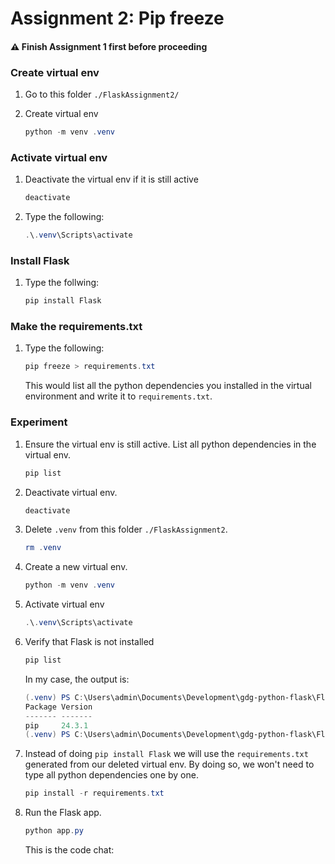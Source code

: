 # Assignment 2: Pip freeze

#### ⚠️ Finish Assignment 1 first before proceeding

### Create virtual env

1. Go to this folder `./FlaskAssignment2/`
2. Create virtual env

    ```powershell
    python -m venv .venv
    ```

### Activate virtual env

1. Deactivate the virtual env if it is still active

    ```powershell
    deactivate
    ```

2. Type the following:

    ```powershell
    .\.venv\Scripts\activate
    ```

### Install Flask 

1. Type the follwing:

    ```powershell
    pip install Flask
    ```

### Make the requirements.txt

1. Type the following:

    ```powershell
    pip freeze > requirements.txt
    ```

    This would list all the python dependencies you installed in the virtual environment and write it to `requirements.txt`.

### Experiment

1. Ensure the virtual env is still active. List all python dependencies in the virtual env.

    ```powershell
    pip list
    ```
2. Deactivate virtual env.

    ```powershell
    deactivate
    ```

3. Delete `.venv` from this folder `./FlaskAssignment2`.

    ```powershell
    rm .venv
    ```

4. Create a new virtual env.

    ```powershell
    python -m venv .venv
    ```

5. Activate virtual env

    ```powershell
    .\.venv\Scripts\activate
    ```

6. Verify that Flask is not installed

    ```powershell
    pip list
    ```

    In my case, the output is:

    ```powershell
    (.venv) PS C:\Users\admin\Documents\Development\gdg-python-flask\FlaskAssignment2> pip list
    Package Version
    ------- -------
    pip     24.3.1
    (.venv) PS C:\Users\admin\Documents\Development\gdg-python-flask\FlaskAssignment2>
    ```

7. Instead of doing `pip install Flask` we will use the `requirements.txt` generated from our deleted virtual env. By doing so, we won't need to type all python dependencies one by one.

    ```powershell
    pip install -r requirements.txt
    ```

8. Run the Flask app.

    ```powershell
    python app.py
    ```
    This is the code chat:

    